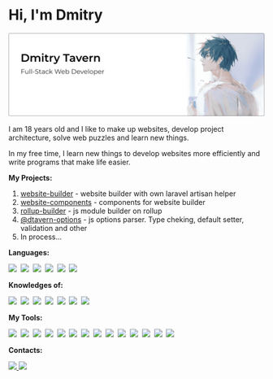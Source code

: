 # **Hi, I'm Dmitry**

<img src="https://github.com/DmitryTavern/DmitryTavern/blob/master/images/banner.png?raw=true" alt="Banner"/>

I am 18 years old and I like to make up websites, develop project architecture, solve web puzzles and learn new things.

In my free time, I learn new things to develop websites more efficiently and write programs that make life easier.

**My Projects:**

1. [website-builder](https://github.com/DmitryTavern/website-builder) - website builder with own laravel artisan helper
1. [website-components](https://github.com/DmitryTavern/website-components) - components for website builder
1. [rollup-builder](https://github.com/DmitryTavern/rollup-builder) - js module builder on rollup
1. [@dtavern-options](https://github.com/DmitryTavern/dtavern-options) - js options parser. Type cheking, default setter, validation and other
1. In process...

**Languages:**

<img src="https://img.shields.io/badge/-HTML5-000000?style=flat&logo=html5&logoColor=E34F26" />&nbsp;
<img src="https://img.shields.io/badge/-PUG-000000?style=flat&logo=pug&logoColor=a86454" />&nbsp;
<img src="https://img.shields.io/badge/-CSS3-000000?style=flat&logo=css3&logoColor=1572B6" />&nbsp;
<img src="https://img.shields.io/badge/-SASS-000000?style=flat&logo=sass&logoColor=23CC6699" />&nbsp;
<img src="https://img.shields.io/badge/-JavaScript-000000?style=flat&logo=javascript" />&nbsp;
<img src="https://img.shields.io/badge/-TypeScript-000000?style=flat&logo=typescript" />&nbsp;

**Knowledges of:**

<img src="https://img.shields.io/badge/-npm-000000?style=flat&logo=npm" />&nbsp;
<img src="https://img.shields.io/badge/-Node-000000?style=flat&logo=node.js&logoColor=90C53F" />&nbsp;
<img src="https://img.shields.io/badge/-React-000000?style=flat&logo=react" />&nbsp;
<img src="https://img.shields.io/badge/-Vue-000000?style=flat&logo=Vue.js" />&nbsp;
<img src="https://img.shields.io/badge/-jQuery-000000?style=flat&logo=jQuery&logoColor=0769AD" />&nbsp;
<img src="https://img.shields.io/badge/-Docker-000000?style=flat&logo=docker&logoColor=2497ED" />&nbsp;
<img src="https://img.shields.io/badge/-Express-000000?style=flat&logo=express&logoColor=FFFF00" />&nbsp;

**My Tools:**

<img src="https://img.shields.io/badge/-Git-000000?style=flat&logo=git&logoColor=F05032" />&nbsp;
<img src="https://img.shields.io/badge/-Arch%20Linux-000000?style=flat&logo=archlinux&logoColor=1793D1" />&nbsp;
<img src="https://img.shields.io/badge/-Gulp-000000?style=flat&logo=gulp&logoColor=D54949" />&nbsp;
<img src="https://img.shields.io/badge/-Webpack-000000?style=flat&logo=webpack&logoColor=3074D7" />&nbsp;
<img src="https://img.shields.io/badge/-Rollup-000000?style=flat&logo=rollup.js&logoColor=F33132" />&nbsp;
<img src="https://img.shields.io/badge/-Jest-000000?style=flat&logo=jest&logoColor=C63D14" />&nbsp;
<img src="https://img.shields.io/badge/-Prettier-000000?style=flat&logo=prettier" />&nbsp;
<img src="https://img.shields.io/badge/-ESLint-000000?style=flat&logo=eslint&logoColor=4B32C3" />&nbsp;
<img src="https://img.shields.io/badge/-VS%20Code-000000?style=flat&logo=visual-studio-code&logoColor=007ACC" />&nbsp;
<img src="https://img.shields.io/badge/-Webstorm-000000?style=flat&logo=webstorm&logoColor=00CDD7" />&nbsp;
<img src="https://img.shields.io/badge/-Phpstorm-000000?style=flat&logo=phpstorm&logoColor=9850F5" />&nbsp;
<img src="https://img.shields.io/badge/-Sublime%20Text-000000?style=flat&logo=sublimetext&logoColor=FF9800" />&nbsp;
<img src="https://img.shields.io/badge/-Figma-000000?style=flat&logo=figma&logoColor=F24E1E" />&nbsp;
<img src="https://img.shields.io/badge/-Sketch-000000?style=flat&logo=sketch&logoColor=FFC100" />&nbsp;

**Contacts:**

<a href="https://www.codewars.com/users/Dmitry%20Tavern" target="_blank">
<img src="https://img.shields.io/badge/Codewars-000000?logo=codewars&logoColor=B1361E"/>
</a>
<img src="https://img.shields.io/badge/dogger.work@gmail.com-000000?logo=Gmail&labelColor=black"/>
